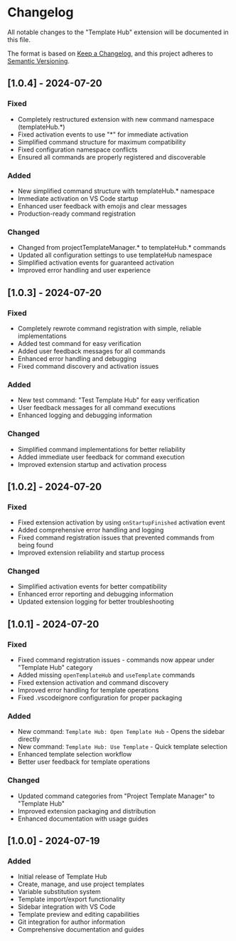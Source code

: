 # Changelog

All notable changes to the "Template Hub" extension will be documented in this file.

The format is based on [Keep a Changelog](https://keepachangelog.com/en/1.0.0/),
and this project adheres to [Semantic Versioning](https://semver.org/spec/v2.0.0.html).

## [1.0.4] - 2024-07-20

### Fixed
- Completely restructured extension with new command namespace (templateHub.*)
- Fixed activation events to use "*" for immediate activation
- Simplified command structure for maximum compatibility
- Fixed configuration namespace conflicts
- Ensured all commands are properly registered and discoverable

### Added
- New simplified command structure with templateHub.* namespace
- Immediate activation on VS Code startup
- Enhanced user feedback with emojis and clear messages
- Production-ready command registration

### Changed
- Changed from projectTemplateManager.* to templateHub.* commands
- Updated all configuration settings to use templateHub namespace
- Simplified activation events for guaranteed activation
- Improved error handling and user experience

## [1.0.3] - 2024-07-20

### Fixed
- Completely rewrote command registration with simple, reliable implementations
- Added test command for easy verification
- Added user feedback messages for all commands
- Enhanced error handling and debugging
- Fixed command discovery and activation issues

### Added
- New test command: "Test Template Hub" for easy verification
- User feedback messages for all command executions
- Enhanced logging and debugging information

### Changed
- Simplified command implementations for better reliability
- Added immediate user feedback for command execution
- Improved extension startup and activation process

## [1.0.2] - 2024-07-20

### Fixed
- Fixed extension activation by using `onStartupFinished` activation event
- Added comprehensive error handling and logging
- Fixed command registration issues that prevented commands from being found
- Improved extension reliability and startup process

### Changed
- Simplified activation events for better compatibility
- Enhanced error reporting and debugging information
- Updated extension logging for better troubleshooting

## [1.0.1] - 2024-07-20

### Fixed
- Fixed command registration issues - commands now appear under "Template Hub" category
- Added missing `openTemplateHub` and `useTemplate` commands
- Fixed extension activation and command discovery
- Improved error handling for template operations
- Fixed .vscodeignore configuration for proper packaging

### Added
- New command: `Template Hub: Open Template Hub` - Opens the sidebar directly
- New command: `Template Hub: Use Template` - Quick template selection
- Enhanced template selection workflow
- Better user feedback for template operations

### Changed
- Updated command categories from "Project Template Manager" to "Template Hub"
- Improved extension packaging and distribution
- Enhanced documentation with usage guides

## [1.0.0] - 2024-07-19

### Added
- Initial release of Template Hub
- Create, manage, and use project templates
- Variable substitution system
- Template import/export functionality
- Sidebar integration with VS Code
- Template preview and editing capabilities
- Git integration for author information
- Comprehensive documentation and guides 